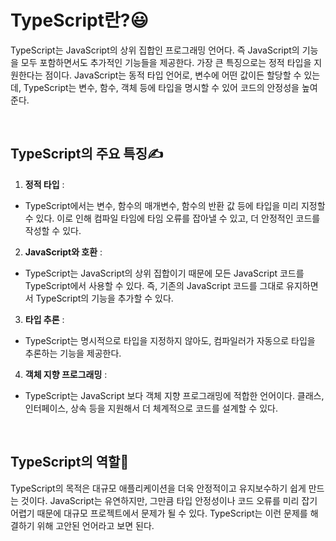 # TypeScript란?😃

TypeScript는 JavaScript의 상위 집합인 프로그래밍 언어다. 즉 JavaScript의 기능을 모두 포함하면서도 추가적인 기능들을 제공한다. 가장 큰 특징으로는 정적 타입을 지원한다는 점이다. JavaScript는 동적 타입 언어로, 변수에 어떤 값이든 할당할 수 있는데, TypeScript는 변수, 함수, 객체 등에 타입을 명시할 수 있어 코드의 안정성을 높여준다.

<br/>

## TypeScript의 주요 특징✍️

1. **정적 타입** :
- TypeScript에서는 변수, 함수의 매개변수, 함수의 반환 값 등에 타입을 미리 지정할 수 있다. 이로 인해 컴파일 타임에 타임 오류를 잡아낼 수 있고, 더 안정적인 코드를 작성할 수 있다.

2. **JavaScript와 호환** :
- TypeScript는 JavaScript의 상위 집합이기 때문에 모든 JavaScript 코드를 TypeScript에서 사용할 수 있다. 즉, 기존의 JavaScript 코드를 그대로 유지하면서 TypeScript의 기능을 추가할 수 있다.

3. **타입 추론** :
- TypeScript는 명시적으로 타입을 지정하지 않아도, 컴파일러가 자동으로 타입을 추론하는 기능을 제공한다.

4. **객체 지향 프로그래밍** :
- TypeScript는 JavaScript 보다 객체 지향 프로그래밍에 적합한 언어이다. 클래스, 인터페이스, 상속 등을 지원해서 더 체계적으로 코드를 설계할 수 있다.

<br/>

## TypeScript의 역할🐶

TypeScript의 목적은 대규모 애플리케이션을 더욱 안정적이고 유지보수하기 쉽게 만드는 것이다. JavaScript는 유연하지만, 그만큼 타입 안정성이나 코드 오류를 미리 잡기 어렵기 때문에 대규모 프로젝트에서 문제가 될 수 있다. TypeScript는 이런 문제를 해결하기 위해 고안된 언어라고 보면 된다.
